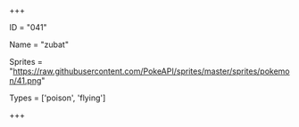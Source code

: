 




+++

ID = "041"

Name = "zubat"

Sprites = "https://raw.githubusercontent.com/PokeAPI/sprites/master/sprites/pokemon/41.png"

Types = ['poison', 'flying']

+++

